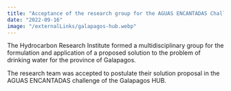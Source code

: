 ```yaml
---
title: "Acceptance of the research group for the AGUAS ENCANTADAS Challenge of the Galapagos HUB"
date: "2022-09-16"
image: "/externalLinks/galapagos-hub.webp"
---
```


The Hydrocarbon Research Institute formed a multidisciplinary group for the formulation and application of a proposed solution to the problem of drinking water for the province of Galapagos.

The research team was accepted to postulate their solution proposal in the AGUAS ENCANTADAS challenge of the Galapagos HUB.
